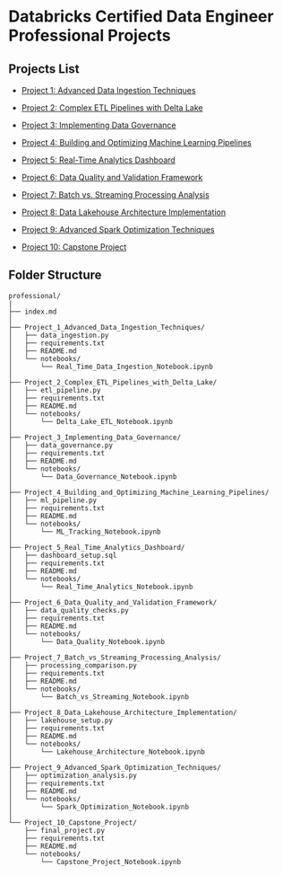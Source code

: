 # Databricks Certified Data Engineer Professional Projects


## Projects List

  - [Project 1: Advanced Data Ingestion Techniques](./Project_1_Advanced_Data_Ingestion_Techniques/README.md)

  - [Project 2: Complex ETL Pipelines with Delta Lake](./Project_2_Complex_ETL_Pipelines_with_Delta_Lake/)

  - [Project 3: Implementing Data Governance](./Project_3_Implementing_Data_Governance/README.md)

  - [Project 4: Building and Optimizing Machine Learning Pipelines](./Project_4_Building_and_Optimizing_Machine_Learning_Pipelines/README.md)

  - [Project 5: Real-Time Analytics Dashboard](./Project_5_Real_Time_Analytics_Dashboard/README.md)

  - [Project 6: Data Quality and Validation Framework](./Project_6_Data_Quality_and_Validation_Framework/README.md)

  - [Project 7: Batch vs. Streaming Processing Analysis](./Project_7_Batch_vs_Streaming_Processing_Analysis/README.md)

  - [Project 8: Data Lakehouse Architecture Implementation](./Project_8_Data_Lakehouse_Architecture_Implementation/README.md)

  - [Project 9: Advanced Spark Optimization Techniques](./Project_9_Advanced_Spark_Optimization_Techniques/README.md)

  - [Project 10: Capstone Project](./Project_10_Capstone_Project/README.md)


## Folder Structure
```
professional/
|
├── index.md
│
├── Project_1_Advanced_Data_Ingestion_Techniques/
│   ├── data_ingestion.py
│   ├── requirements.txt
│   ├── README.md
│   └── notebooks/
│       └── Real_Time_Data_Ingestion_Notebook.ipynb
│
├── Project_2_Complex_ETL_Pipelines_with_Delta_Lake/
│   ├── etl_pipeline.py
│   ├── requirements.txt
│   ├── README.md
│   └── notebooks/
│       └── Delta_Lake_ETL_Notebook.ipynb
│
├── Project_3_Implementing_Data_Governance/
│   ├── data_governance.py
│   ├── requirements.txt
│   ├── README.md
│   └── notebooks/
│       └── Data_Governance_Notebook.ipynb
│
├── Project_4_Building_and_Optimizing_Machine_Learning_Pipelines/
│   ├── ml_pipeline.py
│   ├── requirements.txt
│   ├── README.md
│   └── notebooks/
│       └── ML_Tracking_Notebook.ipynb
│
├── Project_5_Real_Time_Analytics_Dashboard/
│   ├── dashboard_setup.sql
│   ├── requirements.txt
│   ├── README.md
│   └── notebooks/
│       └── Real_Time_Analytics_Notebook.ipynb
│
├── Project_6_Data_Quality_and_Validation_Framework/
│   ├── data_quality_checks.py
│   ├── requirements.txt
│   ├── README.md
│   └── notebooks/
│       └── Data_Quality_Notebook.ipynb
│
├── Project_7_Batch_vs_Streaming_Processing_Analysis/
│   ├── processing_comparison.py
│   ├── requirements.txt
│   ├── README.md
│   └── notebooks/
│       └── Batch_vs_Streaming_Notebook.ipynb
│
├── Project_8_Data_Lakehouse_Architecture_Implementation/
│   ├── lakehouse_setup.py
│   ├── requirements.txt
│   ├── README.md
│   └── notebooks/
│       └── Lakehouse_Architecture_Notebook.ipynb
│
├── Project_9_Advanced_Spark_Optimization_Techniques/
│   ├── optimization_analysis.py
│   ├── requirements.txt
│   ├── README.md
│   └── notebooks/
│       └── Spark_Optimization_Notebook.ipynb
│
└── Project_10_Capstone_Project/
    ├── final_project.py
    ├── requirements.txt
    ├── README.md
    └── notebooks/
        └── Capstone_Project_Notebook.ipynb
```